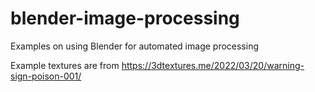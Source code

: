 # blender-image-processing

Examples on using Blender for automated image processing

Example textures are from https://3dtextures.me/2022/03/20/warning-sign-poison-001/